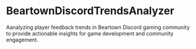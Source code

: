 # BeartownDiscordTrendsAnalyzer
Aanalyzing player feedback trends in Beartown Discord gaming community to provide actionable insights for game development and community engagement.

